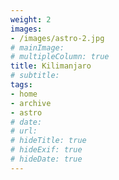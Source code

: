 ```yaml
---
weight: 2
images:
- /images/astro-2.jpg
# mainImage: 
# multipleColumn: true
title: Kilimanjaro
# subtitle: 
tags:
- home
- archive
- astro
# date: 
# url: 
# hideTitle: true
# hideExif: true
# hideDate: true
---
```

